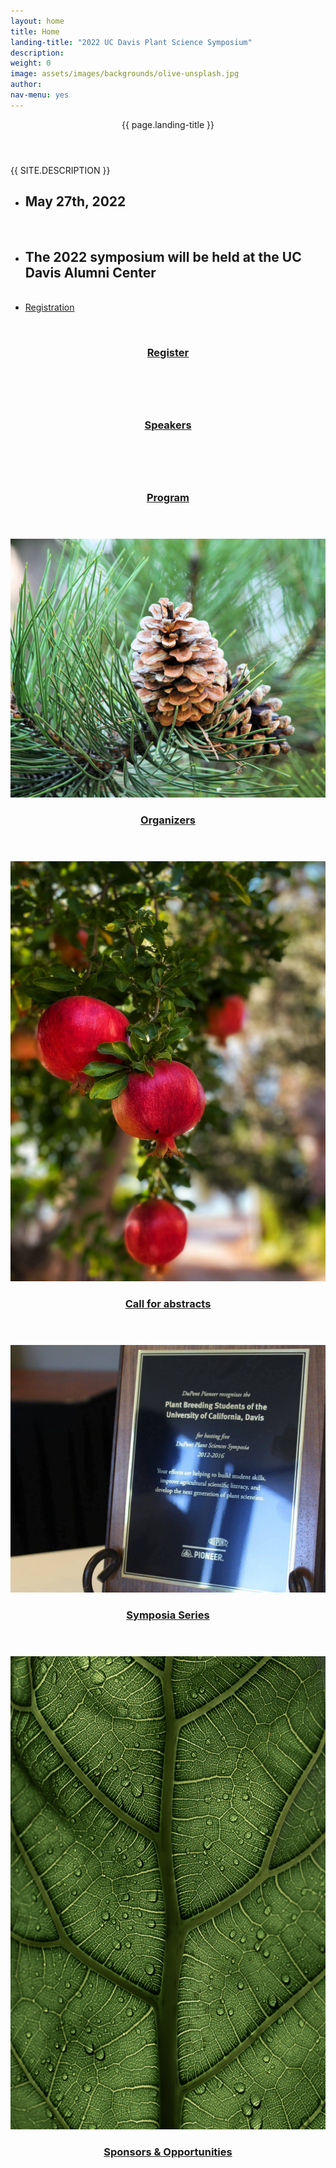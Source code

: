 ```yaml
---
layout: home
title: Home
landing-title: "2022 UC Davis Plant Science Symposium"
description:
weight: 0
image: assets/images/backgrounds/olive-unsplash.jpg
author:
nav-menu: yes
---
```


<head>
	<title>UCDPSS22</title>
</head>

<!-- Banner -->
<section id="banner" class="major">
	<div class="inner">
		<header class="major">
			<h8>{{ page.landing-title }}</h8>
		</header>
		<div class="content">
			<p style="text-transform: uppercase;">{{ site.description }}</p>
			<ul class="actions">
				<li><h2>May 27th, 2022 </h2></li><br>
				<li><h2>The 2022 symposium will be held at the UC Davis Alumni Center </h2></li><br>
				<li><a href="/register.html" class="button next scrolly">Registration</a></li>
			</ul>
		</div>
	</div>
</section>

<!-- Main -->
<div id="main">

<!-- One -->
<section id="one" class="tiles">

<article>
<span class="image">
<img src="assets/images/backgrounds/carob-blossoms.jpg" alt="" />
</span>
<header class="major">
<h3><a href="/register.html" class="link">Register</a></h3>
<p></p>
</header>
</article>

<article>
<span class="image">
<img src="assets/images/backgrounds/andy-holmes.bee.jpg" alt="" />
</span>
<header class="major">
<h3><a href="/speakers.html" class="link">Speakers</a></h3>
<p></p>
</header>
</article>

<article>
<span class="image">
<img src="assets/images/backgrounds/mohammed-nohassi-budding-peach.jpg" alt="" />
</span>
<header class="major">
<h3><a href="/program.html" class="link">Program</a></h3>
<p></p>
</header>
</article>

<article>
<span class="image">
<img src="assets/images/backgrounds/dusan-veverkolog-pinecone.jpg" alt="" />
</span>
<header class="major">
<h3><a href="/organizers.html" class="link">Organizers</a></h3>
<p></p>
</header>
</article>

<article>
<span class="image">
<img src="assets/images/backgrounds/zeynep-aciktepe-pom.jpg" alt="" />
</span>
<header class="major">
<h3><a href="/abstracts.html" class="link">Call for abstracts</a></h3>
<p></p>
</header>
</article>

<article>
<span class="image">
<img src="assets/images/backgrounds/symposia.jpg" alt="" />
</span>
<header class="major">
<h3><a href="/symposia.html" class="link">Symposia Series</a></h3>
<p></p>
</header>
</article>

<article>
<span class="image">
<img src="assets/images/backgrounds/clay-banks-leaf-veins.jpg" alt="" />
</span>
<header class="major">
<h3><a href="/sponsors.html" class="link">Sponsors & Opportunities</a></h3>
<p></p>
</header>
</article>



</section>
</div>
